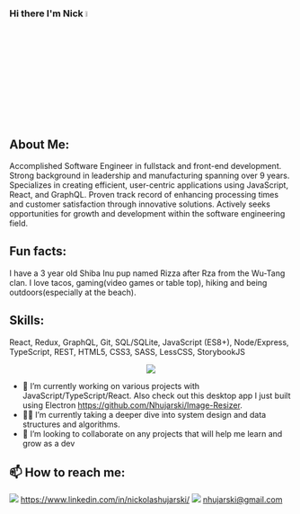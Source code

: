 ### Hi there I'm Nick <img src="https://media.giphy.com/media/hvRJCLFzcasrR4ia7z/giphy.gif" width="5%">


## About Me:

Accomplished Software Engineer in fullstack and front-end development. Strong background in leadership and manufacturing spanning over 9 years. Specializes in creating efficient, user-centric applications using JavaScript, React, and GraphQL. Proven track record of enhancing processing times and customer satisfaction through innovative solutions. Actively seeks opportunities for growth and development within the software engineering field.

## Fun facts: 
I have a 3 year old Shiba Inu pup named Rizza after Rza from the Wu-Tang clan. I love tacos, gaming(video games or table top), hiking and being outdoors(especially at the beach).


## Skills: 
React, Redux, GraphQL, Git, SQL/SQLite, JavaScript (ES8+), Node/Express, TypeScript, REST, HTML5, CSS3, SASS, LessCSS, StorybookJS

<p align="center">
  <a href="https://skillicons.dev">
    <img src="https://skillicons.dev/icons?i=react,redux,graphql,git,mysql,js,nodejs,ts,html,css,sass" />
  </a>
</p>


- 🔭 I’m currently working on various projects with JavaScript/TypeScript/React. 
     Also check out this desktop app I just built using Electron    https://github.com/Nhujarski/Image-Resizer.
- 👨‍💻 I’m currently taking a deeper dive into system design and data structures and algorithms. 
- 🤝 I’m looking to collaborate on any projects that will help me learn and grow as a dev
## 📫 How to reach me: 
<img src='https://img.shields.io/badge/LinkedIn-0077B5?style=for-the-badge&logo=linkedin&logoColor=white' /> https://www.linkedin.com/in/nickolashujarski/
<img src='https://img.shields.io/badge/Gmail-D14836?style=for-the-badge&logo=gmail&logoColor=white' /> nhujarski@gmail.com

